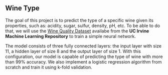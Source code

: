 ## Wine Type

The goal of this project is to predict the type of a specific wine given its properties, such as: acidity, sugar, sulfur, density, pH, etc. To be able to do that, we will use the [Wine Quality Dataset](https://archive.ics.uci.edu/ml/datasets/Wine+Quality) availabe from the **UC Irvine Machine Learning Repository** to train a simple neural network.

The model consists of three fully connected layers: the input layer with size 11, a hidden layer of size 8 and the output layer of size 1. With this configuration, our model is capable of predicting the type of wine with more than 99% accuracy. We also implement a logistic regression algorithm from scratch and train it using k-fold validation.
